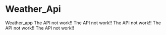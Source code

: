 # Weather_Api
Weather_app
The API not work!!
The API not work!!
The API not work!!
The API not work!!
The API not work!!
